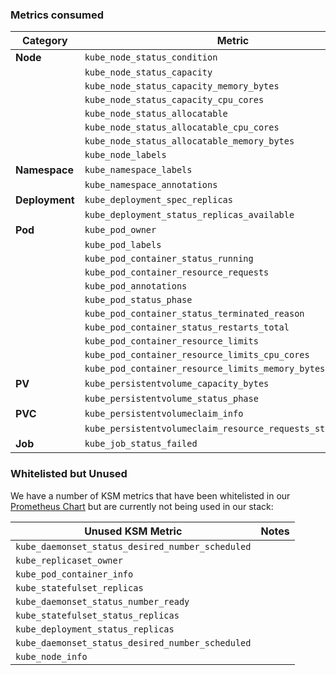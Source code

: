 ### Metrics consumed

| Category       | Metric |
| -------------- | ---------- |
| **Node**       | `kube_node_status_condition` |
|                | `kube_node_status_capacity` |
|                | `kube_node_status_capacity_memory_bytes` |
|                | `kube_node_status_capacity_cpu_cores` |
|                | `kube_node_status_allocatable` |
|                | `kube_node_status_allocatable_cpu_cores` |
|                | `kube_node_status_allocatable_memory_bytes` |
|                | `kube_node_labels` |
| **Namespace**  | `kube_namespace_labels` |
|                | `kube_namespace_annotations` |
| **Deployment** | `kube_deployment_spec_replicas` |
|                | `kube_deployment_status_replicas_available` |
| **Pod**        | `kube_pod_owner` |
|                | `kube_pod_labels` |
|                | `kube_pod_container_status_running` |
|                | `kube_pod_container_resource_requests` |
|                | `kube_pod_annotations` |
|                | `kube_pod_status_phase` |
|                | `kube_pod_container_status_terminated_reason` |
|                | `kube_pod_container_status_restarts_total` |
|                | `kube_pod_container_resource_limits` |
|                | `kube_pod_container_resource_limits_cpu_cores` |
|                | `kube_pod_container_resource_limits_memory_bytes` |
| **PV**         | `kube_persistentvolume_capacity_bytes` |
|                | `kube_persistentvolume_status_phase` |
| **PVC**        | `kube_persistentvolumeclaim_info` |
|                | `kube_persistentvolumeclaim_resource_requests_storage_bytes` |
| **Job**        | `kube_job_status_failed` |


### Whitelisted but Unused 
We have a number of KSM metrics that have been whitelisted in our [Prometheus Chart](https://github.com/kubecost/cost-analyzer-helm-chart/blob/master/cost-analyzer/charts/prometheus/values.yaml#L1262) but are currently not being used in our stack:

| Unused KSM Metric | Notes |
| ----------------- | ----- |
| `kube_daemonset_status_desired_number_scheduled` | |
| `kube_replicaset_owner` | |
| `kube_pod_container_info` | |
| `kube_statefulset_replicas` | |
| `kube_daemonset_status_number_ready` | |
| `kube_statefulset_status_replicas` | |
| `kube_deployment_status_replicas` | |
| `kube_daemonset_status_desired_number_scheduled` | |
| `kube_node_info` | |
